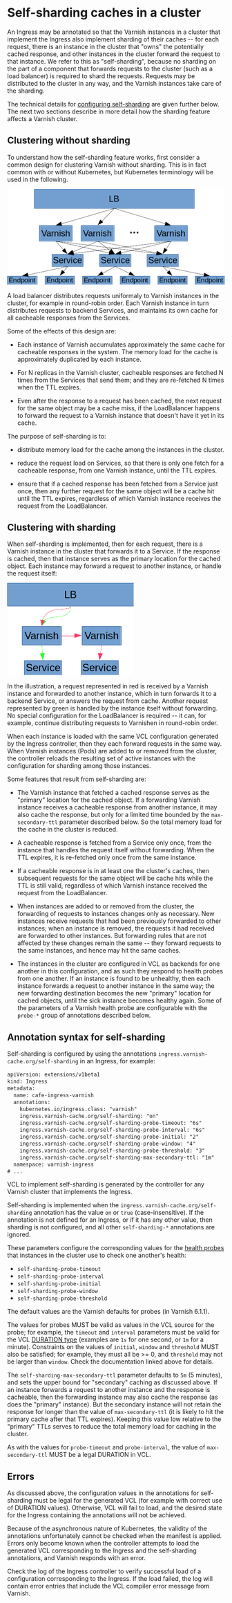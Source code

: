 # Self-sharding caches in a cluster

An Ingress may be annotated so that the Varnish instances in a cluster
that implement the Ingress also implement sharding of their caches --
for each request, there is an instance in the cluster that "owns" the
potentially cached response, and other instances in the cluster
forward the request to that instance. We refer to this as
"self-sharding", because no sharding on the part of a component that
forwards requests to the cluster (such as a load balancer) is required
to shard the requests.  Requests may be distributed to the cluster in
any way, and the Varnish instances take care of the sharding.

The technical details for
[configuring self-sharding](#annotation-syntax-for-self-sharding) are given
further below. The next two sections describe in more detail how the
sharding feature affects a Varnish cluster.

## Clustering without sharding

To understand how the self-sharding feature works, first consider a
common design for clustering Varnish without sharding. This is in fact
common with or without Kubernetes, but Kubernetes terminology will be
used in the following.

![unsharded clustering](cluster-no-shard.png?raw=true "Unsharded Clustering")

A load balancer distributes requests uniformaly to Varnish instances
in the cluster, for example in round-robin order. Each Varnish
instance in turn distributes requests to backend Services, and
maintains its own cache for all cacheable responses from the Services.

Some of the effects of this design are:

* Each instance of Varnish accumulates approximately the same cache
  for cacheable responses in the system. The memory load for the cache
  is approximately duplicated by each instance.

* For N replicas in the Varnish cluster, cacheable responses are
  fetched N times from the Services that send them; and they are
  re-fetched N times when the TTL expires.

* Even after the response to a request has been cached, the next
  request for the same object may be a cache miss, if the LoadBalancer
  happens to forward the request to a Varnish instance that doesn't
  have it yet in its cache.

The purpose of self-sharding is to:

* distribute memory load for the cache among the instances in the
  cluster.

* reduce the request load on Services, so that there is only one fetch
  for a cacheable response, from one Varnish instance, until the TTL
  expires.

* ensure that if a cached response has been fetched from a Service
  just once, then any further request for the same object will be a
  cache hit until the TTL expires, regardless of which Varnish
  instance receives the request from the LoadBalancer.

## Clustering with sharding

When self-sharding is implemented, then for each request, there is a
Varnish instance in the cluster that forwards it to a Service. If the
response is cached, then that instance serves as the primary location
for the cached object. Each instance may forward a request to another
instance, or handle the request itself:

![Sharded clustering](cluster-sharded.png?raw=true "Sharded Clustering")

In the illustration, a request represented in red is received by a
Varnish instance and forwarded to another instance, which in turn
forwards it to a backend Service, or answers the request from cache.
Another request represented by green is handled by the instance itself
without forwarding. No special configuration for the LoadBalancer is
required -- it can, for example, continue distributing requests to
Varnishen in round-robin order.

When each instance is loaded with the same VCL configuration generated
by the Ingress controller, then they each forward requests in the same
way. When Varnish instances (Pods) are added to or removed from the
cluster, the controller reloads the resulting set of active instances
with the configuration for sharding among those instances.

Some features that result from self-sharding are:

* The Varnish instance that fetched a cached response serves as the
  "primary" location for the cached object. If a forwarding Varnish
  instance receives a cacheable response from another instance, it may
  also cache the response, but only for a limited time bounded by the
  ``max-secondary-ttl`` parameter described below. So the total memory
  load for the cache in the cluster is reduced.

* A cacheable response is fetched from a Service only once, from the
  instance that handles the request itself without forwarding. When
  the TTL expires, it is re-fetched only once from the same instance.

* If a cacheable response is in at least one the cluster's caches,
  then subsequent requests for the same object will be cache hits
  while the TTL is still valid, regardless of which Varnish instance
  received the request from the LoadBalancer.

* When instances are added to or removed from the cluster, the
  forwarding of requests to instances changes only as necessary. New
  instances receive requests that had been previously forwarded to
  other instances; when an instance is removed, the requests it had
  received are forwarded to other instances. But forwarding rules that
  are not affected by these changes remain the same -- they forward
  requests to the same instances, and hence may hit the same caches.

* The instances in the cluster are configured in VCL as backends for
  one another in this configuration, and as such they respond to
  health probes from one another. If an instance is found to be
  unhealthy, then each instance forwards a request to another instance
  in the same way; the new forwarding destination becomes the new
  "primary" location for cached objects, until the sick instance
  becomes healthy again. Some of the parameters of a Varnish health
  probe are configurable with the ``probe-*`` group of annotations
  described below.

## Annotation syntax for self-sharding

Self-sharding is configured by using the annotations
``ingress.varnish-cache.org/self-sharding`` in an Ingress, for
example:

```
apiVersion: extensions/v1beta1
kind: Ingress
metadata:
  name: cafe-ingress-varnish
  annotations:
    kubernetes.io/ingress.class: "varnish"
    ingress.varnish-cache.org/self-sharding: "on"
    ingress.varnish-cache.org/self-sharding-probe-timeout: "6s"
    ingress.varnish-cache.org/self-sharding-probe-interval: "6s"
    ingress.varnish-cache.org/self-sharding-probe-initial: "2"
    ingress.varnish-cache.org/self-sharding-probe-window: "4"
    ingress.varnish-cache.org/self-sharding-probe-threshold: "3"
    ingress.varnish-cache.org/self-sharding-max-secondary-ttl: "1m"
  namespace: varnish-ingress
# ...
```

VCL to implement self-sharding is generated by the controller for any
Varnish cluster that implements the Ingress.

Self-sharding is implemented when the
``ingress.varnish-cache.org/self-sharding`` annotation has the value
``on`` or ``true`` (case-insensitive). If the annotation is not
defined for an Ingress, or if it has any other value, then sharding is
not configured, and all other ``self-sharding-*`` annotations are
ignored.

These parameters configure the corresponding values for the
[health probes](https://varnish-cache.org/docs/6.1/reference/vcl.html#probes)
that instances in the cluster use to check one another's health:

* ``self-sharding-probe-timeout``
* ``self-sharding-probe-interval``
* ``self-sharding-probe-initial``
* ``self-sharding-probe-window``
* ``self-sharding-probe-threshold``

The default values are the Varnish defaults for probes (in Varnish
6.1.1).

The values for probes MUST be valid as values in the VCL source for
the probe; for example, the ``timeout`` and ``interval`` parameters
must be valid for the VCL
[DURATION type](https://varnish-cache.org/docs/6.1/reference/vcl.html#durations)
(examples are ``1s`` for one second, or ``1m`` for a
minute). Constraints on the values of ``initial``, ``window`` and
``threshold`` MUST also be satisfied; for example, they must all be >=
0, and ``threshold`` may not be larger than ``window``. Check the
documentation linked above for details.

The ``self-sharding-max-secondary-ttl`` parameter defaults to ``5m``
(5 minutes), and sets the upper bound for "secondary" caching as
discussed above. If an instance forwards a request to another instance
and the response is cacheable, then the forwarding instance may also
cache the response (as does the "primary" instance). But the secondary
instance will not retain the response for longer than the value of
``max-secondary-ttl`` (it is likely to hit the primary cache after
that TTL expires). Keeping this value low relative to the "primary"
TTLs serves to reduce the total memory load for caching in the
cluster.

As with the values for ``probe-timeout`` and ``probe-interval``, the
value of ``max-secondary-ttl`` MUST be a legal DURATION in VCL.

## Errors

As discussed above, the configuration values in the annotations for
self-sharding must be legal for the generated VCL (for example with
correct use of DURATION values). Otherwise, VCL will fail to load, and
the desired state for the Ingress containing the annotations will not
be achieved.

Because of the asynchronous nature of Kubernetes, the validity of the
annotations unfortunately cannot be checked when the manifest is
applied.  Errors only become known when the controller attempts to
load the generated VCL corresponding to the Ingress and the
self-sharding annotations, and Varnish responds with an error.

Check the log of the Ingress controller to verify successful load of a
configuration corresponding to the Ingress. If the load failed, the
log will contain error entries that include the VCL compiler error
message from Varnish.

